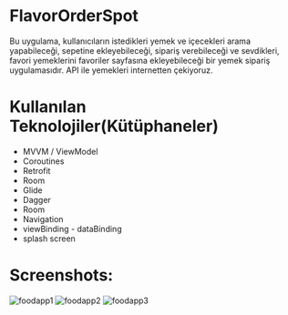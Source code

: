 # FlavorOrderSpot

Bu uygulama, kullanıcıların istedikleri yemek ve içecekleri arama yapabileceği, sepetine ekleyebileceği, sipariş verebileceği ve sevdikleri, favori yemeklerini favoriler sayfasına ekleyebileceği bir yemek sipariş uygulamasıdır. API ile yemekleri internetten çekiyoruz.

# Kullanılan Teknolojiler(Kütüphaneler)
- MVVM / ViewModel
- Coroutines 
- Retrofit
- Room 
- Glide
- Dagger
- Room
- Navigation
- viewBinding - dataBinding 
- splash screen

# Screenshots:

 <img src="https://github.com/smtersoyoglu/FlavorOrderSpot/assets/77547002/a60d6805-8206-4a0b-a2f5-64d2e138dffe"  alt="foodapp1"> 
 <img src="https://github.com/smtersoyoglu/FlavorOrderSpot/assets/77547002/122618c4-503b-42e5-b8ab-132b27b4678f"alt="foodapp2"> 
<img src="https://github.com/smtersoyoglu/FlavorOrderSpot/assets/77547002/d0e9c552-fe48-4836-8ec3-8d33b28338d3"  alt="foodapp3">
